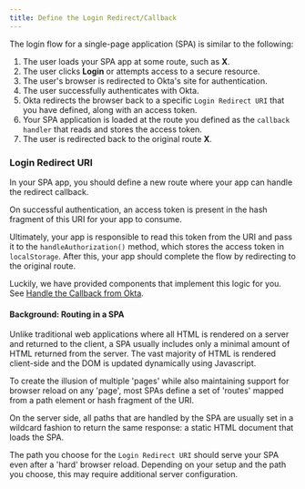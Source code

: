```yaml
---
title: Define the Login Redirect/Callback
---
```

The login flow for a single-page application (SPA) is similar to the following:

1. The user loads your SPA app at some route, such as **X**.
2. The user clicks **Login** or attempts access to a secure resource.
3. The user's browser is redirected to Okta's site for authentication.
4. The user successfully authenticates with Okta.
5. Okta redirects the browser back to a specific `Login Redirect URI` that you have defined, along with an access token.
6. Your SPA application is loaded at the route you defined as the `callback handler` that reads and stores the access token.
7. The user is redirected back to the original route **X**.

### Login Redirect URI

In your SPA app, you should define a new route where your app can handle the redirect callback.

On successful authentication, an access token is present in the hash fragment of this URI for your app to consume.

Ultimately, your app is responsible to read this token from the URI and pass it to the `handleAuthorization()` method, which  stores the access token in `localStorage`. After this, your app should complete the flow by redirecting to the original route. 

Luckily, we have provided components that implement this logic for you. See [Handle the Callback from Okta](handle-the-callback-from-Okta).

#### Background: Routing in a SPA

Unlike traditional web applications where all HTML is rendered on a server and returned to the client, a SPA usually includes only a minimal amount of HTML returned from the server. The vast majority of HTML is rendered client-side and the DOM is updated dynamically using Javascript.

To create the illusion of multiple 'pages' while also maintaining support for browser reload on any 'page', most SPAs define a set of 'routes' mapped from a path element or hash fragment of the URI.

On the server side, all paths that are handled by the SPA are usually set in a wildcard fashion to return the same response: a static HTML document that loads the SPA.

The path you choose for the `Login Redirect URI` should serve your SPA even after a 'hard' browser reload. Depending on your setup and the path you choose, this may require additional server configuration.

<NextSectionLink/>
